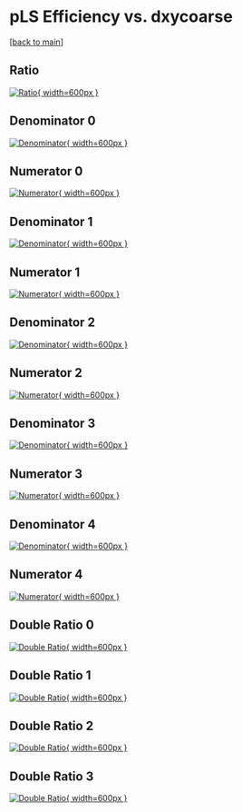 # pLS Efficiency vs. dxycoarse

[[back to main](./)]



## Ratio

[![Ratio](../mtv/var/pLS_base_211_0_eff_dxycoarse.png){ width=600px }](../mtv/var/pLS_base_211_0_eff_dxycoarse.pdf)

## Denominator 0

[![Denominator](../mtv/den/pLS_base_211_0_eff_dxycoarse_den0.png){ width=600px }](../mtv/den/pLS_base_211_0_eff_dxycoarse_den0.pdf)

## Numerator 0

[![Numerator](../mtv/num/pLS_base_211_0_eff_dxycoarse_num0.png){ width=600px }](../mtv/num/pLS_base_211_0_eff_dxycoarse_num0.pdf)

## Denominator 1

[![Denominator](../mtv/den/pLS_base_211_0_eff_dxycoarse_den1.png){ width=600px }](../mtv/den/pLS_base_211_0_eff_dxycoarse_den1.pdf)

## Numerator 1

[![Numerator](../mtv/num/pLS_base_211_0_eff_dxycoarse_num1.png){ width=600px }](../mtv/num/pLS_base_211_0_eff_dxycoarse_num1.pdf)

## Denominator 2

[![Denominator](../mtv/den/pLS_base_211_0_eff_dxycoarse_den2.png){ width=600px }](../mtv/den/pLS_base_211_0_eff_dxycoarse_den2.pdf)

## Numerator 2

[![Numerator](../mtv/num/pLS_base_211_0_eff_dxycoarse_num2.png){ width=600px }](../mtv/num/pLS_base_211_0_eff_dxycoarse_num2.pdf)

## Denominator 3

[![Denominator](../mtv/den/pLS_base_211_0_eff_dxycoarse_den3.png){ width=600px }](../mtv/den/pLS_base_211_0_eff_dxycoarse_den3.pdf)

## Numerator 3

[![Numerator](../mtv/num/pLS_base_211_0_eff_dxycoarse_num3.png){ width=600px }](../mtv/num/pLS_base_211_0_eff_dxycoarse_num3.pdf)

## Denominator 4

[![Denominator](../mtv/den/pLS_base_211_0_eff_dxycoarse_den4.png){ width=600px }](../mtv/den/pLS_base_211_0_eff_dxycoarse_den4.pdf)

## Numerator 4

[![Numerator](../mtv/num/pLS_base_211_0_eff_dxycoarse_num4.png){ width=600px }](../mtv/num/pLS_base_211_0_eff_dxycoarse_num4.pdf)

## Double Ratio 0

[![Double Ratio](../mtv/ratio/pLS_base_211_0_eff_dxycoarse_ratio0.png){ width=600px }](../mtv/ratio/pLS_base_211_0_eff_dxycoarse_ratio0.pdf)

## Double Ratio 1

[![Double Ratio](../mtv/ratio/pLS_base_211_0_eff_dxycoarse_ratio1.png){ width=600px }](../mtv/ratio/pLS_base_211_0_eff_dxycoarse_ratio1.pdf)

## Double Ratio 2

[![Double Ratio](../mtv/ratio/pLS_base_211_0_eff_dxycoarse_ratio2.png){ width=600px }](../mtv/ratio/pLS_base_211_0_eff_dxycoarse_ratio2.pdf)

## Double Ratio 3

[![Double Ratio](../mtv/ratio/pLS_base_211_0_eff_dxycoarse_ratio3.png){ width=600px }](../mtv/ratio/pLS_base_211_0_eff_dxycoarse_ratio3.pdf)

